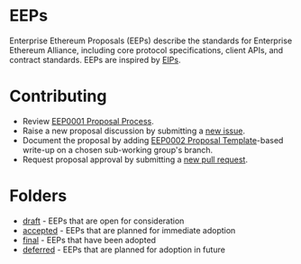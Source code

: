 # EEPs
Enterprise Ethereum Proposals (EEPs) describe the standards for Enterprise Ethereum Alliance, including core protocol specifications, client APIs, and contract standards. EEPs are inspired by [EIPs](https://github.com/ethereum/EIPs).

# Contributing
* Review [EEP0001 Proposal Process](draft/EEP0001-Proposal_Process.md).
* Raise a new proposal discussion by submitting a [new issue](../../issues/new).
* Document the proposal by adding [EEP0002 Proposal Template](draft/EEP0002-Proposal_Template.md)-based write-up on a chosen sub-working group's branch.
* Request proposal approval by submitting a [new pull request](../../compare).

# Folders
* [draft](draft) - EEPs that are open for consideration
* [accepted](accepted) - EEPs that are planned for immediate adoption
* [final](final) - EEPs that have been adopted
* [deferred](deferred) - EEPs that are planned for adoption in future
